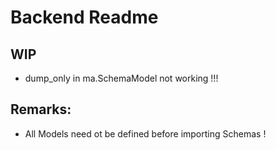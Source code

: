 # Backend Readme

## WIP

- dump_only in ma.SchemaModel not working !!!

## Remarks:

- All Models need ot be defined before importing Schemas !